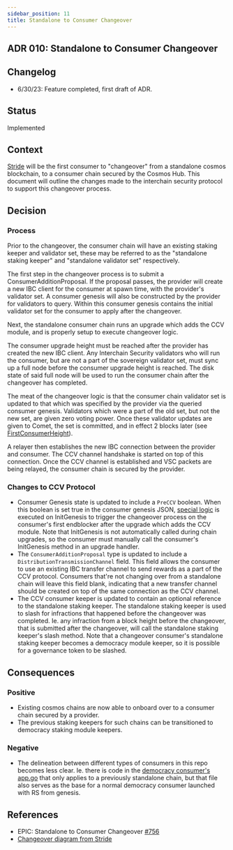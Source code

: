 ```yaml
---
sidebar_position: 11
title: Standalone to Consumer Changeover
---
```

## ADR 010: Standalone to Consumer Changeover

## Changelog

* 6/30/23: Feature completed, first draft of ADR.

## Status

Implemented

## Context

[Stride](https://github.com/Stride-Labs/stride) will be the first consumer to "changeover" from a standalone cosmos blockchain, to a consumer chain secured by the Cosmos Hub. This document will outline the changes made to the interchain security protocol to support this changeover process.

## Decision

### Process

Prior to the changeover, the consumer chain will have an existing staking keeper and validator set, these may be referred to as the "standalone staking keeper" and "standalone validator set" respectively.  

The first step in the changeover process is to submit a ConsumerAdditionProposal. If the proposal passes, the provider will create a new IBC client for the consumer at spawn time, with the provider's validator set. A consumer genesis will also be constructed by the provider for validators to query. Within this consumer genesis contains the initial validator set for the consumer to apply after the changeover.

Next, the standalone consumer chain runs an upgrade which adds the CCV module, and is properly setup to execute changeover logic.

The consumer upgrade height must be reached after the provider has created the new IBC client. Any Interchain Security validators who will run the consumer, but are not a part of the sovereign validator set, must sync up a full node before the consumer upgrade height is reached. The disk state of said full node will be used to run the consumer chain after the changeover has completed.

The meat of the changeover logic is that the consumer chain validator set is updated to that which was specified by the provider via the queried consumer genesis. Validators which were a part of the old set, but not the new set, are given zero voting power. Once these validator updates are given to Comet, the set is committed, and in effect 2 blocks later (see [FirstConsumerHeight](https://github.com/cosmos/interchain-security/blob/f10e780df182158d95a30f7cf94588b2d0479309/x/ccv/consumer/keeper/changeover.go#L19)).

A relayer then establishes the new IBC connection between the provider and consumer. The CCV channel handshake is started on top of this connection. Once the CCV channel is established and VSC packets are being relayed, the consumer chain is secured by the provider.

### Changes to CCV Protocol

* Consumer Genesis state is updated to include a `PreCCV` boolean. When this boolean is set true in the  consumer genesis JSON, [special logic](https://github.com/cosmos/interchain-security/blob/f10e780df182158d95a30f7cf94588b2d0479309/x/ccv/consumer/keeper/changeover.go) is executed on InitGenesis to trigger the changeover process on the consumer's first endblocker after the upgrade which adds the CCV module. Note that InitGenesis is not automatically called during chain upgrades, so the consumer must manually call the consumer's InitGenesis method in an upgrade handler.
* The `ConsumerAdditionProposal` type is updated to include a `DistributionTransmissionChannel` field. This field allows the consumer to use an existing IBC transfer channel to send rewards as a part of the CCV protocol. Consumers that're not changing over from a standalone chain will leave this field blank, indicating that a new transfer channel should be created on top of the same connection as the CCV channel.
* The CCV consumer keeper is updated to contain an optional reference to the standalone staking keeper. The standalone staking keeper is used to slash for infractions that happened before the changeover was completed. Ie. any infraction from a block height before the changeover, that is submitted after the changeover, will call the standalone staking keeper's slash method. Note that a changeover consumer's  standalone staking keeper becomes a democracy module keeper, so it is possible for a governance token to be slashed.

## Consequences

### Positive

* Existing cosmos chains are now able to onboard over to a consumer chain secured by a provider.
* The previous staking keepers for such chains can be transitioned to democracy staking module keepers.

### Negative

* The delineation between different types of consumers in this repo becomes less clear. Ie. there is code in the [democracy consumer's app.go](https://github.com/cosmos/interchain-security/blob/f10e780df182158d95a30f7cf94588b2d0479309/app/consumer-democracy/app.go) that only applies to a previously standalone chain, but that file also serves as the base for a normal democracy consumer launched with RS from genesis.

## References

* EPIC: Standalone to Consumer Changeover [#756](https://github.com/cosmos/interchain-security/issues/756)
* [Changeover diagram from Stride](https://app.excalidraw.com/l/9UFOCMAZLAI/5EVLj0WJcwt)

